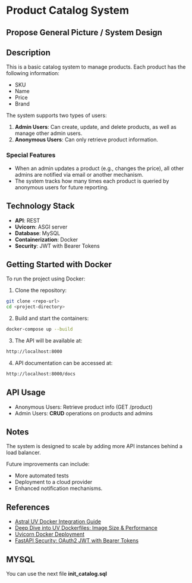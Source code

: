 # Product Catalog System

## Propose General Picture / System Design
[](https://github.com/fereicod/backend-tech-zebrands/blob/main/BE-zebrands.png)

## Description
This is a basic catalog system to manage products. Each product has the following information:
- SKU
- Name
- Price
- Brand

The system supports two types of users:
1. **Admin Users**: Can create, update, and delete products, as well as manage other admin users.
2. **Anonymous Users**: Can only retrieve product information.

### Special Features
- When an admin updates a product (e.g., changes the price), all other admins are notified via email or another mechanism.
- The system tracks how many times each product is queried by anonymous users for future reporting.

## Technology Stack
- **API**: REST
- **Uvicorn**: ASGI server
- **Database**: MySQL
- **Containerization**: Docker
- **Security**: JWT with Bearer Tokens


## Getting Started with Docker
To run the project using Docker:

1. Clone the repository:
```bash
git clone <repo-url>
cd <project-directory>
```

2. Build and start the containers:
```bash
docker-compose up --build
```

3. The API will be available at:
```bash
http://localhost:8000
```

4. API documentation can be accessed at:
```bash
http://localhost:8000/docs
```

## API Usage
- Anonymous Users: Retrieve product info (GET /product)
- Admin Users: **CRUD** operations on products and admins

## Notes
The system is designed to scale by adding more API instances behind a load balancer.

Future improvements can include:
- More automated tests
- Deployment to a cloud provider
- Enhanced notification mechanisms.

## References
- [Astral UV Docker Integration Guide](https://docs.astral.sh/uv/guides/integration/docker/)
- [Deep Dive into UV Dockerfiles: Image Size & Performance](https://medium.com/@benitomartin/deep-dive-into-uv-dockerfiles-by-astral-image-size-performance-best-practices-5790974b9579)
- [Uvicorn Docker Deployment](https://www.uvicorn.org/deployment/docker/)
- [FastAPI Security: OAuth2 JWT with Bearer Tokens](https://fastapi.tiangolo.com/tutorial/security/oauth2-jwt/?h=bearer#hash-and-verify-the-passwords)

## MYSQL
You can use the next file **init_catalog.sql**
